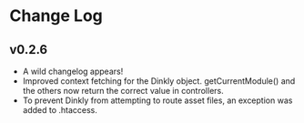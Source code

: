 Change Log
==========

v0.2.6
------

- A wild changelog appears!
- Improved context fetching for the Dinkly object. getCurrentModule() and the others now return the correct value in controllers.
- To prevent Dinkly from attempting to route asset files, an exception was added to .htaccess.

